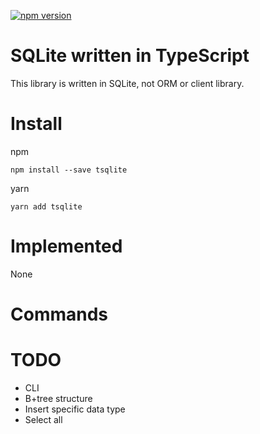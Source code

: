 [![npm version](https://badge.fury.io/js/tsqlite.svg)](https://badge.fury.io/js/tsqlite)  
# SQLite written in TypeScript

This library is written in SQLite, not ORM or client library.

# Install

npm
```
npm install --save tsqlite
```

yarn
```
yarn add tsqlite
```

# Implemented

None

# Commands


# TODO

- CLI
- B+tree structure
- Insert specific data type
- Select all